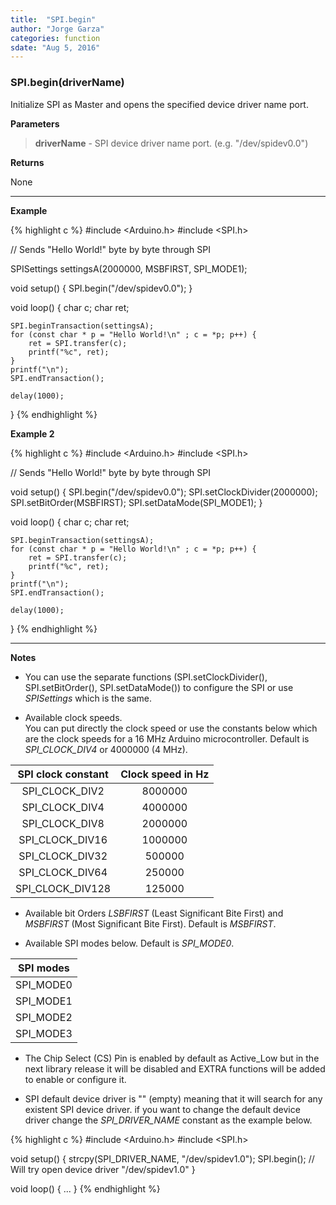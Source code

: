```yaml
---
title:  "SPI.begin"
author: "Jorge Garza"
categories: function
sdate: "Aug 5, 2016"
---
```


### SPI.begin(driverName)

Initialize SPI as Master and opens the specified device driver name port.

**Parameters**

> **driverName** - SPI device driver name port. (e.g. "/dev/spidev0.0")

**Returns**

None

____________________

**Example**

{% highlight c %}
#include <Arduino.h>
#include <SPI.h>

// Sends "Hello World!" byte by byte through SPI

SPISettings settingsA(2000000, MSBFIRST, SPI_MODE1); 

void setup() {
	SPI.begin("/dev/spidev0.0");
}

void loop() {
	char c;
	char ret;

	SPI.beginTransaction(settingsA);
	for (const char * p = "Hello World!\n" ; c = *p; p++) {
		ret = SPI.transfer(c);
		printf("%c", ret);
	}
	printf("\n");
	SPI.endTransaction();

	delay(1000);
}
{% endhighlight %}


**Example 2**

{% highlight c %}
#include <Arduino.h>
#include <SPI.h>

// Sends "Hello World!" byte by byte through SPI

void setup() {
	SPI.begin("/dev/spidev0.0");
	SPI.setClockDivider(2000000);
	SPI.setBitOrder(MSBFIRST);
	SPI.setDataMode(SPI_MODE1);
}

void loop() {
	char c;
	char ret;

	SPI.beginTransaction(settingsA);
	for (const char * p = "Hello World!\n" ; c = *p; p++) {
		ret = SPI.transfer(c);
		printf("%c", ret);
	}
	printf("\n");
	SPI.endTransaction();

	delay(1000);
}
{% endhighlight %}


____________________

**Notes**

- You can use the separate functions (SPI.setClockDivider(), SPI.setBitOrder(),  SPI.setDataMode()) to configure the SPI or use *SPISettings* which is the same. 

- Available clock speeds.  
  You can put directly the clock speed or use the constants below which are the clock speeds for a 16 MHz Arduino microcontroller. Default is *SPI_CLOCK_DIV4* or 4000000 (4 MHz). 
  
| SPI clock constant | Clock speed in Hz |
|:------:|:-----------:|
|   SPI_CLOCK_DIV2   |     8000000 |
|   SPI_CLOCK_DIV4   |     4000000 |
|   SPI_CLOCK_DIV8   |     2000000 |
|   SPI_CLOCK_DIV16  |     1000000 |
|   SPI_CLOCK_DIV32  |     500000  |
|   SPI_CLOCK_DIV64  |     250000  |
|   SPI_CLOCK_DIV128 |     125000  |

- Available bit Orders *LSBFIRST* (Least Significant Bite First) and *MSBFIRST* (Most Significant Bite First). Default is *MSBFIRST*.

- Available SPI modes below. Default is *SPI_MODE0*.

| SPI modes |
|:------:|
|   SPI_MODE0   |
|   SPI_MODE1   |
|   SPI_MODE2   |
|   SPI_MODE3   |

- The Chip Select (CS) Pin is enabled by default as Active_Low but in the next library release it will be disabled and EXTRA functions will be added to enable or configure it. 

- SPI default device driver is "" (empty) meaning that it will search for any existent SPI device driver. if you want to change the default device driver change the *SPI_DRIVER_NAME* constant as the example below. 

{% highlight c %}
#include <Arduino.h>
#include <SPI.h>

void setup() {
        strcpy(SPI_DRIVER_NAME, "/dev/spidev1.0");
        SPI.begin(); // Will try open device driver "/dev/spidev1.0"
}

void loop() {
        ...
}
{% endhighlight %}




